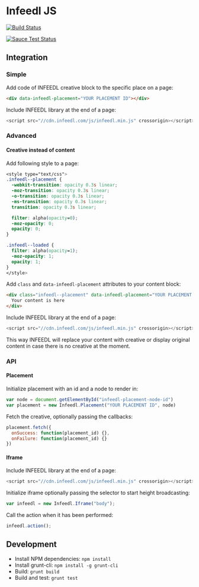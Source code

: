 # Infeedl JS

[![Build Status](https://travis-ci.org/infeedl/infeedl-js.svg?branch=master)](https://travis-ci.org/infeedl/infeedl-js)

[![Sauce Test Status](https://saucelabs.com/browser-matrix/infeedl.svg)](https://saucelabs.com/u/infeedl)

## Integration

### Simple

Add code of INFEEDL creative block to the specific place on a page:

```html
<div data-infeedl-placement="YOUR PLACEMENT ID"></div>
```

Include INFEEDL library at the end of a page:

```javascript
<script src="//cdn.infeedl.com/js/infeedl.min.js" crossorigin></script>
```

### Advanced

#### Creative instead of content

Add following style to a page:

```css
<style type="text/css">
.infeedl--placement {
  -webkit-transition: opacity 0.3s linear;
  -moz-transition: opacity 0.3s linear;
  -o-transition: opacity 0.3s linear;
  -ms-transition: opacity 0.3s linear;
  transition: opacity 0.3s linear;

  filter: alpha(opacity=0);
  -moz-opacity: 0;
  opacity: 0;
}

.infeedl--loaded {
  filter: alpha(opacity=1);
  -moz-opacity: 1;
  opacity: 1;
}
</style>
```

Add `class` and `data-infeedl-placement` attributes to your content block:

```html
<div class="infeedl--placement" data-infeedl-placement="YOUR PLACEMENT ID">
  Your content is here
</div>
```

Include INFEEDL library at the end of a page:

```javascript
<script src="//cdn.infeedl.com/js/infeedl.min.js" crossorigin></script>
```

This way INFEEDL will replace your content with creative or display
original content in case there is no creative at the moment.

### API

#### Placement

Initialize placement with an id and a node to render in:

```javascript
var node = document.getElementById("infeedl-placement-node-id")
var placement = new Infeedl.Placement("YOUR PLACEMENT ID", node)
```

Fetch the creative, optionally passing the callbacks:

```javascript
placement.fetch({
  onSuccess: function(placement_id) {},
  onFailure: function(placement_id) {}
})
```

#### Iframe

Include INFEEDL library at the end of a page:

```javascript
<script src="//cdn.infeedl.com/js/infeedl.min.js" crossorigin></script>
```

Initialize iframe optionally passing the selector to start height broadcasting:

```javascript
var infeedl = new Infeedl.Iframe("body");
```

Call the action when it has been performed:

```javascript
infeedl.action();
```

## Development

- Install NPM dependencies: `npm install`
- Install grunt-cli: `npm install -g grunt-cli`
- Build: `grunt build`
- Build and test: `grunt test`
